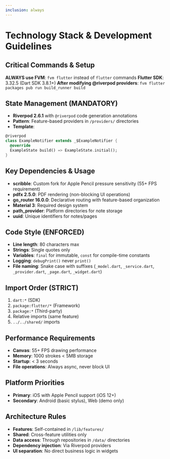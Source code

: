 ```yaml
---
inclusion: always
---
```


# Technology Stack & Development Guidelines

## Critical Commands & Setup

**ALWAYS use FVM**: `fvm flutter` instead of `flutter` commands
**Flutter SDK**: 3.32.5 (Dart SDK 3.8.1+)
**After modifying @riverpod providers**: `fvm flutter packages pub run build_runner build`

## State Management (MANDATORY)

- **Riverpod 2.6.1** with `@riverpod` code generation annotations
- **Pattern**: Feature-based providers in `/providers/` directories
- **Template**:

```dart
@riverpod
class ExampleNotifier extends _$ExampleNotifier {
  @override
  ExampleState build() => ExampleState.initial();
}
```

## Key Dependencies & Usage

- **scribble**: Custom fork for Apple Pencil pressure sensitivity (55+ FPS requirement)
- **pdfx 2.5.0**: PDF rendering (non-blocking UI operations)
- **go_router 16.0.0**: Declarative routing with feature-based organization
- **Material 3**: Required design system
- **path_provider**: Platform directories for note storage
- **uuid**: Unique identifiers for notes/pages

## Code Style (ENFORCED)

- **Line length**: 80 characters max
- **Strings**: Single quotes only
- **Variables**: `final` for immutable, `const` for compile-time constants
- **Logging**: `debugPrint()` never `print()`
- **File naming**: Snake case with suffixes (`_model.dart`, `_service.dart`, `_provider.dart`, `_page.dart`, `_widget.dart`)

## Import Order (STRICT)

1. `dart:*` (SDK)
2. `package:flutter/*` (Framework)
3. `package:*` (Third-party)
4. Relative imports (same feature)
5. `../../shared/` imports

## Performance Requirements

- **Canvas**: 55+ FPS drawing performance
- **Memory**: 1000 strokes < 5MB storage
- **Startup**: < 3 seconds
- **File operations**: Always async, never block UI

## Platform Priorities

- **Primary**: iOS with Apple Pencil support (iOS 12+)
- **Secondary**: Android (basic stylus), Web (demo only)

## Architecture Rules

- **Features**: Self-contained in `/lib/features/`
- **Shared**: Cross-feature utilities only
- **Data access**: Through repositories in `/data/` directories
- **Dependency injection**: Via Riverpod providers
- **UI separation**: No direct business logic in widgets
